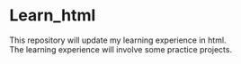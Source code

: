 # Learn_html
This repository will update my learning experience in html. <br>
The learning experience will involve some practice projects. <br>

